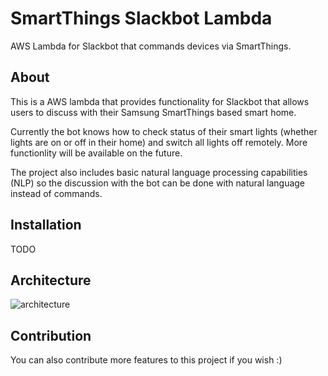 # SmartThings Slackbot Lambda

AWS Lambda for Slackbot that commands devices via SmartThings.

## About 

This is a AWS lambda that provides functionality for Slackbot that allows users to discuss with their Samsung SmartThings based smart home.

Currently the bot knows how to check status of their smart lights (whether lights are on or off in their home) and switch all lights off remotely. More functionlity will be available on the future. 

The project also includes basic natural language processing capabilities (NLP) so the discussion with the bot can be done with natural language instead of commands.

## Installation

TODO

## Architecture

![architecture](https://lucid.app/publicSegments/view/32d706aa-c4de-47e8-92e1-e8a1ba557080/image.png "architecture")

## Contribution

You can also contribute more features to this project if you wish :)
